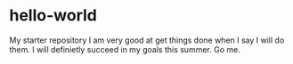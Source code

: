 # hello-world
My starter repository
I am very good at get things done when I say I will do them.
I will definietly succeed in my goals this summer.
Go me.
